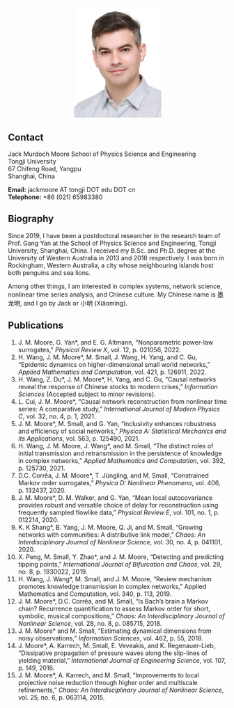 <div style="text-align: center"><img src="jack-2021-12-02.jpg" alt="Jack Murdoch Moore" width="200" /></div>

## Contact
Jack Murdoch Moore
School of Physics Science and Engineering  
Tongji University  
67 Chifeng Road, Yangpu  
Shanghai, China

**Email:** jackmoore AT tongji DOT edu DOT cn  
**Telephone:**  +86 (021) 65983380  

## Biography
Since 2019, I have been a postdoctoral researcher in the research team of Prof. Gang Yan at the School of Physics Science and Engineering, Tongji University, Shanghai, China. I received my B.Sc. and Ph.D. degree at the University of Western Australia in 2013 and 2018 respectively. I was born in Rockingham, Western Australia, a city whose neighbouring islands host both penguins and sea lions.

Among other things, I am interested in complex systems, network science, nonlinear time series analysis, and Chinese culture. My Chinese name is 墨龙明, and I go by Jack or 小明 (Xiǎomíng).

## Publications

1. J. M. Moore, G. Yan*, and E. G. Altmann, “Nonparametric power-law surrogates,” _Physical Review X_, vol. 12, p. 021056, 2022.
1. H. Wang, J. M. Moore*, M. Small, J. Wang, H. Yang, and C. Gu, “Epidemic dynamics on higher-dimensional small world networks,” *Applied Mathematics and Computation*, vol. 421, p. 126911, 2022.
1. H. Wang, Z. Du*, J. M. Moore*, H. Yang, and C. Gu, “Causal networks reveal the response of Chinese stocks to modern crises,” *Information Sciences* (Accepted subject to minor revisions).
1. L. Cui, J. M. Moore\*, “Causal network reconstruction from nonlinear time series: A comparative study,” *International Journal of Modern Physics C*, vol. 32, no. 4, p. 1, 2021.
1. J. M. Moore\*, M. Small, and G. Yan, “Inclusivity enhances robustness and efficiency of social networks,” *Physica A: Statistical Mechanics and its Applications*, vol. 563, p. 125490, 2021.
1. H. Wang, J. M. Moore, J. Wang\*, and M. Small, “The distinct roles of initial transmission and retransmission in the persistence of knowledge in complex networks,” *Applied Mathematics and Computation*, vol. 392, p. 125730, 2021.
1. D.C. Corrêa, J. M. Moore\*, T. Jüngling, and M. Small, “Constrained Markov order surrogates,” *Physica D: Nonlinear Phenomena*, vol. 406, p. 132437, 2020.
1. J. M. Moore\*, D. M. Walker, and G. Yan, “Mean local autocovariance provides robust and versatile choice of delay for reconstruction using frequently sampled flowlike data,” *Physical Review E*, vol. 101, no. 1, p. 012214, 2020.
1. K. K Shang\*, B. Yang, J. M. Moore, Q. Ji, and M. Small, “Growing networks with communities: A distributive link model,” *Chaos: An Interdisciplinary Journal of Nonlinear Science*, vol. 30, no. 4, p. 041101, 2020.
1. X. Peng, M. Small, Y. Zhao\*, and J. M. Moore, “Detecting and predicting tipping points,” *International Journal of Bifurcation and Chaos*, vol. 29, no. 8, p. 1930022, 2019.
1. H. Wang, J. Wang\*, M. Small, and J. M. Moore, “Review mechanism promotes knowledge transmission in complex networks,” Applied Mathematics and Computation, vol. 340, p. 113, 2019.
1. J. M. Moore\*, D.C. Corrêa, and M. Small, “Is Bach’s brain a Markov chain? Recurrence quantification to assess Markov order for short, symbolic, musical compositions,” *Chaos: An Interdisciplinary Journal of Nonlinear Science*, vol. 28, no. 8, p. 085715, 2018.
1. J. M. Moore\* and M. Small, “Estimating dynamical dimensions from noisy observations,” *Information Sciences*, vol. 462, p. 55, 2018.
1. J. Moore\*, A. Karrech, M. Small, E. Veveakis, and K. Regenauer-Lieb, “Dissipative propagation of pressure waves along the slip-lines of yielding material,” *International Journal of Engineering Science*, vol. 107, p. 149, 2016.
1. J. M. Moore\*, A. Karrech, and M. Small, “Improvements to local projective noise reduction through higher order and multiscale refinements,” *Chaos: An Interdisciplinary Journal of Nonlinear Science*, vol. 25, no. 6, p. 063114, 2015.

